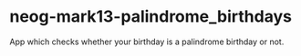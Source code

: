 # neog-mark13-palindrome_birthdays
 App which checks whether your birthday is a palindrome birthday or not.
